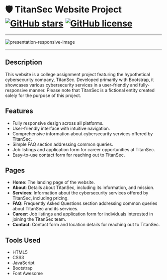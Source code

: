 # 🛡️ TitanSec Website Project [![GitHub stars](https://img.shields.io/github/stars/PetrisGR/Website-TitanSec.svg)](https://github.com/PetrisGR/Website-TitanSec/stargazers) [![GitHub license](https://img.shields.io/github/license/PetrisGR/Website-TitanSec.svg)](https://github.com/PetrisGR/Website-TitanSec/blob/master/LICENSE)

---

![presentation-responsive-image](https://github.com/PetrisGR/Website-TitanSec/assets/121623120/c349fcd2-8c92-4b79-96f7-76c76259724f)

---

## Description

This website is a college assignment project featuring the hypothetical cybersecurity company, TitanSec. Developed primarily with Bootstrap, it showcases various cybersecurity services in a user-friendly and fully-responsive manner. Please note that TitanSec is a fictional entity created solely for the purpose of this project.

## Features

- Fully responsive design across all platforms.
- User-friendly interface with intuitive navigation.
- Comprehensive information about cybersecurity services offered by TitanSec.
- Simple FAQ section addressing common queries.
- Job listings and application form for career opportunities at TitanSec.
- Easy-to-use contact form for reaching out to TitanSec.

## Pages

- **Home**: The landing page of the website.
- **About**: Details about TitanSec, including its information, and mission.
- **Services**: Information about the cybersecurity services offered by TitanSec, including pricing.
- **FAQ**: Frequently Asked Questions section addressing common queries about TitanSec and its services.
- **Career**: Job listings and application form for individuals interested in joining the TitanSec team.
- **Contact**: Contact form and location details for reaching out to TitanSec.

## Tools Used

- HTML5
- CSS3
- JavaScript
- Bootstrap
- Font Awesome
